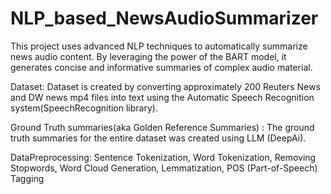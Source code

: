 # NLP_based_NewsAudioSummarizer
This project uses advanced NLP techniques to automatically summarize news audio content. By leveraging the power of the BART model, it generates concise and informative summaries of complex audio material.

Dataset: Dataset is created by converting approximately 200 Reuters News and DW news mp4 files into text using the Automatic Speech Recognition system(SpeechRecognition library).

Ground Truth summaries(aka Golden Reference Summaries) : The ground truth summaries for the entire dataset was created using LLM (DeepAi).

DataPreprocessing: Sentence Tokenization, Word Tokenization, Removing Stopwords, Word Cloud Generation, Lemmatization, POS (Part-of-Speech) Tagging

